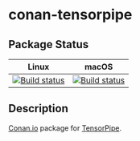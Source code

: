 # conan-tensorpipe

## Package Status

| Linux | macOS |
|:-----:|:-----:|
|[![Build status](https://github.com/SpaceIm/conan-tensorpipe/workflows/.github/workflows/linux.yml/badge.svg?branch=testing%2Fcci.20210316)](https://github.com/SpaceIm/conan-tensorpipe/actions/workflows/linux.yml?query=branch%3Atesting%2Fcci.20210316)|[![Build status](https://github.com/SpaceIm/conan-tensorpipe/workflows/.github/workflows/macos.yml/badge.svg?branch=testing%2Fcci.20210316)](https://github.com/SpaceIm/conan-tensorpipe/actions/workflows/macos.yml?query=branch%3Atesting%2Fcci.20210316)|

## Description

[Conan.io](https://conan.io) package for [TensorPipe](https://github.com/pytorch/tensorpipe).
